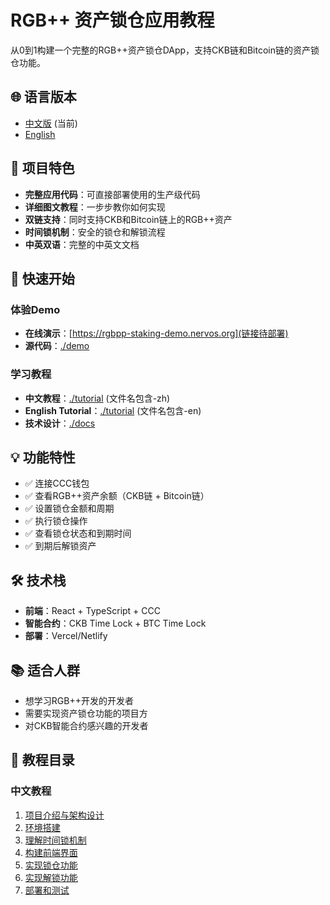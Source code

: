# RGB++ 资产锁仓应用教程

从0到1构建一个完整的RGB++资产锁仓DApp，支持CKB链和Bitcoin链的资产锁仓功能。

## 🌐 语言版本

- [中文版](./README-zh.md) (当前)
- [English](./README-en.md)

## 🎯 项目特色

- **完整应用代码**：可直接部署使用的生产级代码
- **详细图文教程**：一步步教你如何实现
- **双链支持**：同时支持CKB和Bitcoin链上的RGB++资产
- **时间锁机制**：安全的锁仓和解锁流程
- **中英双语**：完整的中英文文档

## 🚀 快速开始

### 体验Demo

- **在线演示**：[https://rgbpp-staking-demo.nervos.org](链接待部署)
- **源代码**：[./demo](./demo)

### 学习教程

- **中文教程**：[./tutorial](./tutorial) (文件名包含-zh)
- **English Tutorial**：[./tutorial](./tutorial) (文件名包含-en)
- **技术设计**：[./docs](./docs)

## 💡 功能特性

- ✅ 连接CCC钱包
- ✅ 查看RGB++资产余额（CKB链 + Bitcoin链）
- ✅ 设置锁仓金额和周期
- ✅ 执行锁仓操作
- ✅ 查看锁仓状态和到期时间
- ✅ 到期后解锁资产

## 🛠️ 技术栈

- **前端**：React + TypeScript + CCC
- **智能合约**：CKB Time Lock + BTC Time Lock
- **部署**：Vercel/Netlify

## 📚 适合人群

- 想学习RGB++开发的开发者
- 需要实现资产锁仓功能的项目方
- 对CKB智能合约感兴趣的开发者

## 📖 教程目录

### 中文教程

1. [项目介绍与架构设计](./tutorial/01-introduction-zh.md)
2. [环境搭建](./tutorial/02-setup-environment-zh.md)
3. [理解时间锁机制](./tutorial/03-understanding-timelock-zh.md)
4. [构建前端界面](./tutorial/04-building-frontend-zh.md)
5. [实现锁仓功能](./tutorial/05-implementing-staking-zh.md)
6. [实现解锁功能](./tutorial/06-implementing-unstaking-zh.md)
7. [部署和测试](./tutorial/07-deployment-zh.md)